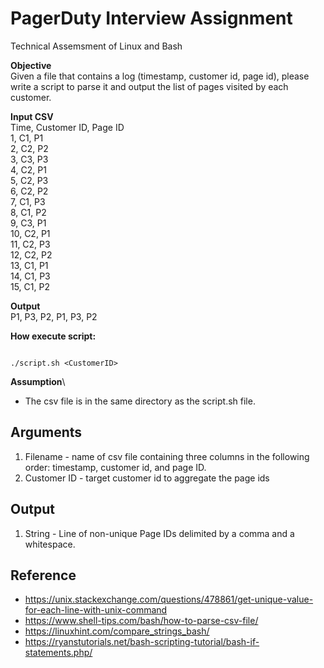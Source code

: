 # PagerDuty Interview Assignment

Technical Assemsment of Linux and Bash

**Objective**\
Given a file that contains a log (timestamp, customer id, page id), please write a script to parse it and output the list of pages visited by each customer.

**Input CSV**\
Time, Customer ID, Page ID\
1, C1, P1\
2, C2, P2\
3, C3, P3\
4, C2, P1\
5, C2, P3\
6, C2, P2\
7, C1, P3\
8, C1, P2\
9, C3, P1\
10, C2, P1\
11, C2, P3\
12, C2, P2\
13, C1, P1\
14, C1, P3\
15, C1, P2

**Output**\
P1, P3, P2, P1, P3, P2

**How execute script:**
<pre><code>
./script.sh &ltCustomerID&gt
</code></pre>

**Assumption**\

- The csv file is in the same directory as the script.sh file.

## Arguments

1. Filename - name of csv file containing three columns in the following order: timestamp, customer id, and page ID.
2. Customer ID - target customer id to aggregate the page ids

## Output

1. String - Line of non-unique Page IDs delimited by a comma and a whitespace.

## Reference

- <https://unix.stackexchange.com/questions/478861/get-unique-value-for-each-line-with-unix-command>
- <https://www.shell-tips.com/bash/how-to-parse-csv-file/>
- <https://linuxhint.com/compare_strings_bash/>
- <https://ryanstutorials.net/bash-scripting-tutorial/bash-if-statements.php/>
